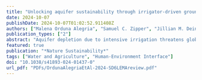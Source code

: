 ```yaml
---
title: "Unlocking aquifer sustainability through irrigator-driven groundwater conservation"
date: 2024-10-07
publishDate: 2024-10-07T01:02:52.911408Z
authors: ["Malena Orduna Alegria", "Samuel C. Zipper", "Jillian M. Deines", "Nathan P. Hendricks", "Jonah J. Allen", "Geoffrey C. Bohling", "Bill Golden", "Burke Gridds", "Stephen Lauer", "Chung-Yi Lin", "Landon T. Marston", "Matthew R. Sanderson", "Steven M. Smith", "Donald O. Whittemore", "Blake B. Wilson", "David J. Yu", "Qiuyun C. Yu", "James J. Butler Jr."]
publication_types: ["2"]
abstract: "Aquifer depletion due to intensive irrigation threatens global economies, food security and ecosystems. This Perspective examines the hydrological, social and economic complexities of managing groundwater resources, focusing on the Sheridan 6 Local Enhanced Management Area in the US High Plains aquifer. Here irrigator-led conservation efforts reduced groundwater use by 25% and slowed aquifer depletion by 65% while maintaining farmers’ incomes. This success resulted from a hybrid integration of bottom-up rule development with top-down enforcement, providing flexible multi-year water allocations and aligning management with local conditions. From this, we identify transferable governance tenets for sustainable groundwater management in similar regions."
featured: true
publication: "*Nature Sustainability*"
tags: ["Water and Agriculture", "Human-Environment Interface"]
doi: "10.1038/s41893-024-01437-0"
url_pdf: "PDFs/OrdunaAlegriaEtAl-2024-SD6LEMAreview.pdf"
---
```


